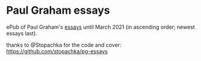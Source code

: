 # Paul Graham essays
ePub of Paul Graham's [essays](http://paulgraham.com/articles.html) until March 2021 (in ascending order; newest essays last).

thanks to @Stopachka for the code and cover: https://github.com/stopachka/pg-essays
